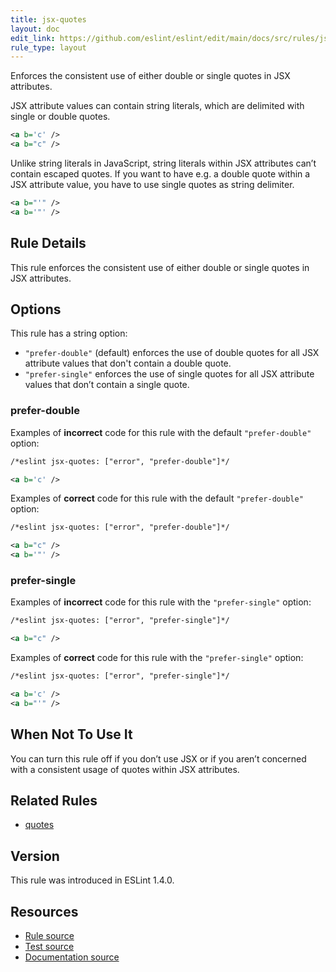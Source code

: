 ```yaml
---
title: jsx-quotes
layout: doc
edit_link: https://github.com/eslint/eslint/edit/main/docs/src/rules/jsx-quotes.md
rule_type: layout
---
```


<!--FIXABLE-->

Enforces the consistent use of either double or single quotes in JSX attributes.

JSX attribute values can contain string literals, which are delimited with single or double quotes.

```xml
<a b='c' />
<a b="c" />
```

Unlike string literals in JavaScript, string literals within JSX attributes can’t contain escaped quotes.
If you want to have e.g. a double quote within a JSX attribute value, you have to use single quotes as string delimiter.

```xml
<a b="'" />
<a b='"' />
```

## Rule Details

This rule enforces the consistent use of either double or single quotes in JSX attributes.

## Options

This rule has a string option:

* `"prefer-double"` (default) enforces the use of double quotes for all JSX attribute values that don't contain a double quote.
* `"prefer-single"` enforces the use of single quotes for all JSX attribute values that don’t contain a single quote.

### prefer-double

Examples of **incorrect** code for this rule with the default `"prefer-double"` option:

```xml
/*eslint jsx-quotes: ["error", "prefer-double"]*/

<a b='c' />
```

Examples of **correct** code for this rule with the default `"prefer-double"` option:

```xml
/*eslint jsx-quotes: ["error", "prefer-double"]*/

<a b="c" />
<a b='"' />
```

### prefer-single

Examples of **incorrect** code for this rule with the `"prefer-single"` option:

```xml
/*eslint jsx-quotes: ["error", "prefer-single"]*/

<a b="c" />
```

Examples of **correct** code for this rule with the `"prefer-single"` option:

```xml
/*eslint jsx-quotes: ["error", "prefer-single"]*/

<a b='c' />
<a b="'" />
```

## When Not To Use It

You can turn this rule off if you don’t use JSX or if you aren’t concerned with a consistent usage of quotes within JSX attributes.

## Related Rules

* [quotes](quotes)

## Version

This rule was introduced in ESLint 1.4.0.

## Resources

* [Rule source](https://github.com/eslint/eslint/tree/HEAD/lib/rules/jsx-quotes.js)
* [Test source](https://github.com/eslint/eslint/tree/HEAD/tests/lib/rules/jsx-quotes.js)
* [Documentation source](https://github.com/eslint/eslint/tree/HEAD/docs/src/rules/jsx-quotes.md)
